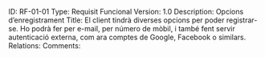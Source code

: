 ID: RF-01-01
Type: Requisit Funcional
Version: 1.0
Description: Opcions d’enregistrament
Title: El client tindrà diverses opcions per poder registrar-se. Ho podrà fer per e-mail, per número de mòbil, i també fent servir autenticació externa, com ara comptes de Google, Facebook o similars.
Relations: 
Comments:
